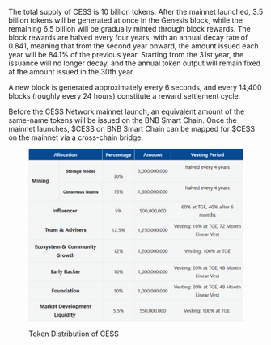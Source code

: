 The total supply of CESS is 10 billion tokens. After the mainnet launched, 3.5 billion tokens will be generated at once in the Genesis block, while the remaining 6.5 billion will be gradually minted through block rewards. The block rewards are halved every four years, with an annual decay rate of 0.841, meaning that from the second year onward, the amount issued each year will be 84.1% of the previous year. Starting from the 31st year, the issuance will no longer decay, and the annual token output will remain fixed at the amount issued in the 30th year.

A new block is generated approximately every 6 seconds, and every 14,400 blocks (roughly every 24 hours) constitute a reward settlement cycle.

Before the CESS Network mainnet launch, an equivalent amount of the same-name tokens will be issued on the BNB Smart Chain. Once the mainnet launches, $CESS on BNB Smart Chain can be mapped for $CESS on the mainnet via a cross-chain bridge.
<figure><img src="../assets/tokenomics/distribution.png" alt="Token Distribution of CESS"><figcaption><p>Token Distribution of CESS</p></figcaption></figure>

